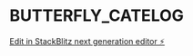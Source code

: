 # BUTTERFLY_CATELOG

[Edit in StackBlitz next generation editor ⚡️](https://stackblitz.com/~/github.com/brijeshdxer/BUTTERFLY_CATELOG)